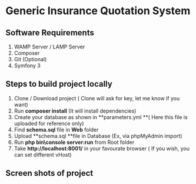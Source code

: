 # Generic Insurance Quotation System


## Software Requirements

1.	WAMP Server / LAMP Server
2.	Composer
3.	Git (Optional)
4.	Symfony 3

## Steps to build project locally 

1.	Clone / Download project ( Clone will ask for key, let me know if you want)
2.	Run **composer install** (It will install dependencies)
3.	Create your database as shown in **parameters.yml **( Here this file is uploaded for reference only)
4.	Find **schema.sql** file in **Web** folder
5.	Upload **schema.sql **file in Database (Ex, via phpMyAdmin import)
6.	Run  **php bin\console server:run** from Root folder
7.	Take **http://localhost:8001/** in your favourate browser ( If you wish, you can set different vHost)


## Screen shots of project
